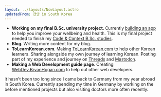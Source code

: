 ```yaml
---
layout: ../layouts/NowLayout.astro
updatedFrom: 천안 in South Korea
---
```

- **Working on my final B.Sc. university project**. Currently [building an app](/blog/coco-final-dev-diary) to help you improve your wellbeing and health. This is my final project needed to finish my [Code & Context B.Sc. studies](/blog/what-is-coco).
- **Blog**. Writing more content for my blog.
- **ToLearnKorean.com**. Making [ToLearnKorean.com](https://tolearnkorean.com/) to help other Korean learners. Sharing alongside my own journey of learning Korean. Posting part of my experience and journey on [Threads](https://www.threads.net/@bryanhoganme) and [Mastodon](https://mastodon.social/@BryanHogan).
- **Making a Web Development guide page**. Creating [WebDev.BryanHogan.com](https://webdev.bryanhogan.com/) to help out other web developers.

It hasn't been too long since I came back to Germany from my year abroad in South Korea. Currently spending my time in Germany by working on the before mentioned projects but also visiting doctors more often recently.   

